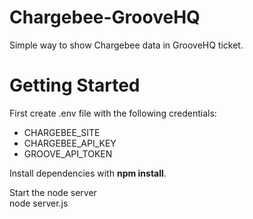 # Chargebee-GrooveHQ
Simple way to show Chargebee data in GrooveHQ ticket.

# Getting Started
First create .env file with the following credentials:
<ul>
<li>CHARGEBEE_SITE</li>
<li>CHARGEBEE_API_KEY</li>
<li>GROOVE_API_TOKEN</li>
</ul>
Install dependencies with <b>npm install</b>.

Start the node server<br>
node server.js

